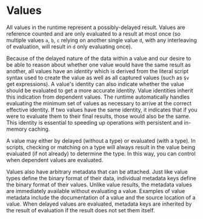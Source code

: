 # Values

All values in the runtime represent a possibly-delayed result. Values are
reference counted and are only evaluated to a result at most once (so multiple
values `a`, `b`, `c` relying on another single value `d`, with any interleaving
of evaluation, will result in `d` only evaluating once).

Because of the delayed nature of the data within a value and our desire to be
able to reason about whether one value would have the same result as another,
all values have an *identity* which is derived from the literal script syntax
used to create the value as well as all captured values (such as `$v` get
expressions). A value's identity can also indicate whether the value should be
evaluated to get a more accurate identity. Value identities inherit this
indication from dependent values. The runtime automatically handles evaluating
the minimum set of values as necessary to arrive at the correct effective
identity. If two values have the same identity, it indicates that if you were to
evaluate them to their final results, those would also be the same. This
identity is essential to speeding up operations with persistent and in-memory
caching.

A value may either by delayed (without a type) or evaluated (with a type).  In
scripts, checking or matching on a type will always result in the value being
evaluated (if not already) to determine the type. In this way, you can control
when dependent values are evaluated.

Values also have arbitrary metadata that can be attached. Just like value types
define the binary format of their data, individual metadata keys define the
binary format of their values. Unlike value results, the metadata values are
immediately available without evaluating a value. Examples of value metadata
include the documentation of a value and the source location of a value. When
delayed values are evaluated, metadata keys are inherited by the result of
evaluation if the result does not set them itself.
